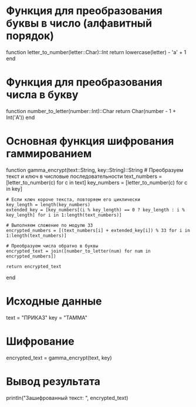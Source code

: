 # Функция для преобразования буквы в число (алфавитный порядок)
function letter_to_number(letter::Char)::Int
    return lowercase(letter) - 'а' + 1
end

# Функция для преобразования числа в букву
function number_to_letter(number::Int)::Char
    return Char(number - 1 + Int('А'))
end

# Основная функция шифрования гаммированием
function gamma_encrypt(text::String, key::String)::String
    # Преобразуем текст и ключ в числовые последовательности
    text_numbers = [letter_to_number(c) for c in text]
    key_numbers = [letter_to_number(c) for c in key]
    
    # Если ключ короче текста, повторяем его циклически
    key_length = length(key_numbers)
    extended_key = [key_numbers[(i % key_length) == 0 ? key_length : i % key_length] for i in 1:length(text_numbers)]
    
    # Выполняем сложение по модулю 33
    encrypted_numbers = [(text_numbers[i] + extended_key[i]) % 33 for i in 1:length(text_numbers)]
    
    # Преобразуем числа обратно в буквы
    encrypted_text = join([number_to_letter(num) for num in encrypted_numbers])
    
    return encrypted_text
end

# Исходные данные
text = "ПРИКАЗ"
key = "ТАММА"

# Шифрование
encrypted_text = gamma_encrypt(text, key)

# Вывод результата
println("Зашифрованный текст: ", encrypted_text)